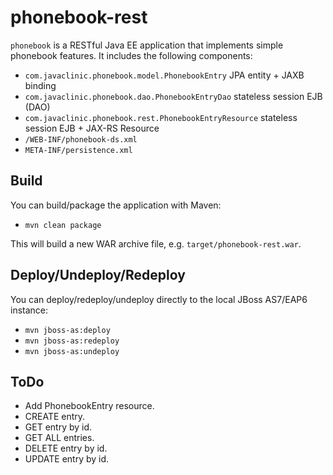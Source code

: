 phonebook-rest
==============
`phonebook` is a RESTful Java EE application that implements simple phonebook features. It includes the following components:
- `com.javaclinic.phonebook.model.PhonebookEntry` JPA entity + JAXB binding
- `com.javaclinic.phonebook.dao.PhonebookEntryDao` stateless session EJB (DAO)
- `com.javaclinic.phonebook.rest.PhonebookEntryResource` stateless session EJB + JAX-RS Resource
- `/WEB-INF/phonebook-ds.xml`
- `META-INF/persistence.xml`


Build
-----
You can build/package the application with Maven:
- `mvn clean package`

This will build a new WAR archive file, e.g. `target/phonebook-rest.war`.


Deploy/Undeploy/Redeploy
-----------------------
You can deploy/redeploy/undeploy directly to the local JBoss AS7/EAP6 instance:
- `mvn jboss-as:deploy`
- `mvn jboss-as:redeploy`
- `mvn jboss-as:undeploy`

ToDo
----
- Add PhonebookEntry resource.
- CREATE entry.
- GET entry by id.
- GET ALL entries.
- DELETE entry by id.
- UPDATE entry by id.


